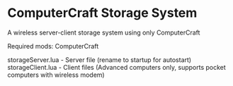 # ComputerCraft Storage System
 A wireless server-client storage system using only ComputerCraft

 Required mods: ComputerCraft

 storageServer.lua - Server file (rename to startup for autostart)
 storageClient.lua - Client files (Advanced computers only, supports pocket computers with wireless modem)

